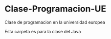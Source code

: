 # Clase-Programacion-UE
Clase de programacion en la universidad europea

Esta carpeta es para la clase del Java
